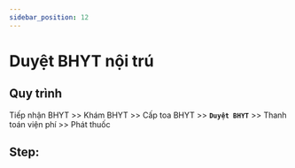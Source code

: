 ```yaml
---
sidebar_position: 12
---
```


# Duyệt BHYT nội trú
## Quy trình
Tiếp nhận BHYT >> Khám BHYT >> Cấp toa BHYT >> **`Duyệt BHYT`** >> Thanh toán viện phí >> Phát thuốc

## Step:

